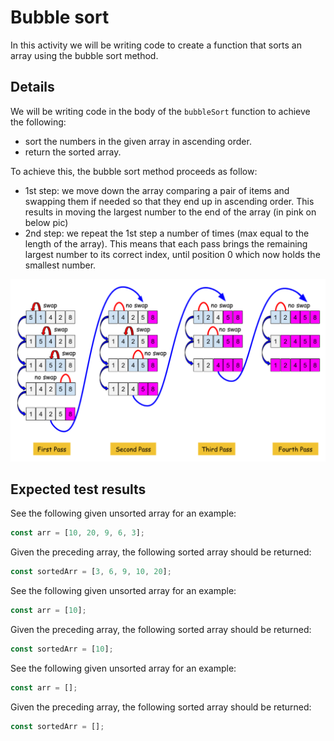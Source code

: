 # Bubble sort

In this activity we will be writing code to create a function that sorts an array using the bubble sort method.

## Details

We will be writing code in the body of the `bubbleSort` function to achieve the following:

- sort the numbers in the given array in ascending order.
- return the sorted array.

To achieve this, the bubble sort method proceeds as follow:

- 1st step: we move down the array comparing a pair of items and swapping them if needed so that they end up in ascending order. This results in moving the largest number to the end of the array (in pink on below pic)
- 2nd step: we repeat the 1st step a number of times (max equal to the length of the array). This means that each pass brings the remaining largest number to its correct index, until position 0 which now holds the smallest number.

![bubble sort pic](bubbleSortPic.png)

## Expected test results

See the following given unsorted array for an example:

```js
const arr = [10, 20, 9, 6, 3];
```

Given the preceding array, the following sorted array should be returned:

```js
const sortedArr = [3, 6, 9, 10, 20];
```

See the following given unsorted array for an example:

```js
const arr = [10];
```

Given the preceding array, the following sorted array should be returned:

```js
const sortedArr = [10];
```

See the following given unsorted array for an example:

```js
const arr = [];
```

Given the preceding array, the following sorted array should be returned:

```js
const sortedArr = [];
```
